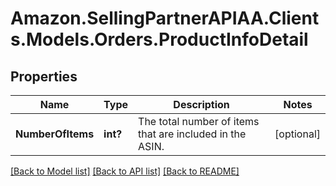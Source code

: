 # Amazon.SellingPartnerAPIAA.Clients.Models.Orders.ProductInfoDetail
## Properties

Name | Type | Description | Notes
------------ | ------------- | ------------- | -------------
**NumberOfItems** | **int?** | The total number of items that are included in the ASIN. | [optional] 

[[Back to Model list]](../README.md#documentation-for-models) [[Back to API list]](../README.md#documentation-for-api-endpoints) [[Back to README]](../README.md)

